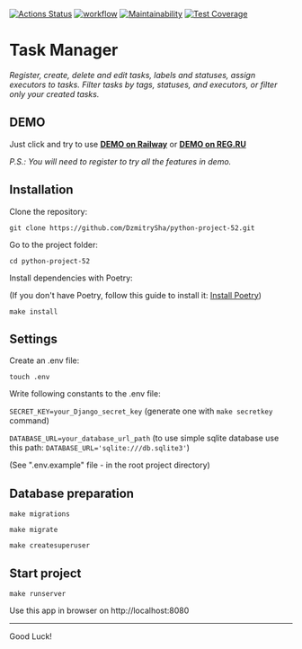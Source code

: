 [![Actions Status](https://github.com/DzmitrySha/python-project-52/workflows/hexlet-check/badge.svg)](https://github.com/DzmitrySha/python-project-52/actions)
[![workflow](https://github.com/DzmitrySha/python-project-52/actions/workflows/django_ci.yml/badge.svg)](https://github.com/DzmitrySha/python-project-52/actions/workflows/django_ci.yml)
[![Maintainability](https://api.codeclimate.com/v1/badges/26d9c4b106cb33a348a0/maintainability)](https://codeclimate.com/github/DzmitrySha/python-project-52/maintainability)
[![Test Coverage](https://api.codeclimate.com/v1/badges/26d9c4b106cb33a348a0/test_coverage)](https://codeclimate.com/github/DzmitrySha/python-project-52/test_coverage)

# Task Manager

_Register, create, delete and edit tasks, labels and statuses, assign executors to tasks. Filter tasks by tags, statuses, and executors, or filter only your created tasks._

##  DEMO

Just click and try to use **[DEMO on Railway](https://python-project-52-production-af44.up.railway.app/)** or 
**[DEMO on REG.RU](http://project52.site/)**

_P.S.: You will need to register to try all the features in demo._

## Installation

Clone the repository:

`git clone https://github.com/DzmitrySha/python-project-52.git`

Go to the project folder:

`cd python-project-52`

Install dependencies with Poetry:

(If you don't have Poetry, follow this guide to install it: [Install Poetry](https://python-poetry.org/docs/#installing-with-the-official-installer))

`make install`

## Settings

Create an .env file: 

`touch .env`

Write following constants to the .env file:

`SECRET_KEY=your_Django_secret_key` (generate one with `make secretkey` command)

`DATABASE_URL=your_database_url_path` (to use simple sqlite database use this path: `DATABASE_URL='sqlite:///db.sqlite3'`)

(See ".env.example" file - in the root project directory)

## Database preparation

`make migrations`

`make migrate`

`make createsuperuser`

## Start project

`make runserver`

Use this app in browser on http://localhost:8080

---
Good Luck!


